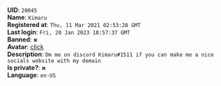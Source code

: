 **UID**: `20045`  
**Name**: `Kimaru`  
**Registered at**: `Thu, 11 Mar 2021 02:53:28 GMT`  
**Last login**: `Fri, 20 Jan 2023 18:57:37 GMT`  
**Banned**: `❌`  
**Avatar**: [click](/avatars/b85c2997-bec6-4c9f-8ca8-e5565f53ceb4.gif)  
**Description**: ```Dm me on discord Kimaru#1511 if you can make me a nice socials website with my domain```  
**Is private?**: `❌`  
**Language**: `en-US`